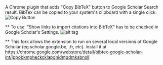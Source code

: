 A Chrome plugin that adds "Copy BibTeX" button to Google Scholar Search result. BibTex can be copied to your system's clipboard with a single click. 
![Copy Button](/imgs/screenshot1.png)

** To use: "Show links to import citations into BibTeX" has to be checked in Google Scholar's Settings.
![alt tag](/imgs/screenshot2.png)


** This fork allows the extension to run on several local versions of Google Scholar (eg scholar.google.be, .fr, etc). Install it at https://chrome.google.com/webstore/detail/bibtex-google-scholar-int/jppobkmpheckcklapgnidmgdmkabnoll
